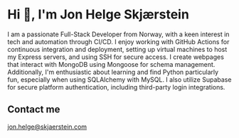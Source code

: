# Hi 👋, I'm Jon Helge Skjærstein
<p align="left">I am a passionate Full-Stack Developer from Norway, with a keen interest in tech and automation through CI/CD. I enjoy working with GitHub Actions for continuous integration and deployment, setting up virtual machines to host my Express servers, and using SSH for secure access. I create webpages that interact with MongoDB using Mongoose for schema management. Additionally, I'm enthusiastic about learning and find Python particularly fun, especially when using SQLAlchemy with MySQL. I also utilize Supabase for secure platform authentication, including third-party login integrations.</p>

## Contact me
jon.helge@skjaerstein.com
